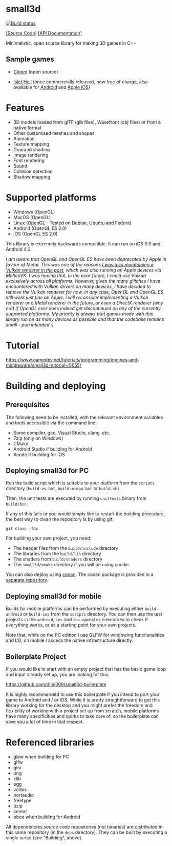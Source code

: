 # small3d

[![Build status](https://ci.appveyor.com/api/projects/status/qpm3qekslivm3kjb?svg=true)](https://ci.appveyor.com/project/dimi309/small3d)

[[Source Code]](https://github.com/dimi309/small3d) [[API Documentation]](https://dimi309.github.io/small3d)

Minimalistic, open source library for making 3D games in C++

## Sample games

- [Gloom](https://github.com/dimi309/gloom) (open source)

- [Islet Hell](https://store.steampowered.com/app/2069750/Islet_Hell/) (once commercially released, now free of charge, also available for [Android](https://play.google.com/store/apps/details?id=dimi309.islethelladroid) and [Apple iOS](https://apps.apple.com/us/app/islet-hell/id1631875184))

# Features

- 3D models loaded from glTF (glb files), Wavefront (obj files) or from a native format
- Other customised meshes and shapes
- Animation
- Texture mapping
- Gouraud shading
- Image rendering
- Font rendering
- Sound
- Collision detection
- Shadow mapping

# Supported platforms

- Windows (OpenGL)
- MacOS (OpenGL)
- Linux (OpenGL - Tested on Debian, Ubuntu and Fedora) 
- Android (OpenGL ES 2.0)
- iOS (OpenGL ES 2.0) 

This library is extremely backwards compatible. It can run on iOS 9.3 and 
Android 4.2.

*I am aware that OpenGL and OpenGL ES have been deprecated by Apple in favour of 
Metal. This was one of the reasons [I was also maintaining a Vulkan renderer in the past](https://github.com/dimi309/small3d/releases/tag/1.8015.last.vulkan), 
which was also running on Apple devices via MoltenVK. I was hoping that, in the 
near future, I could use Vulkan exclusively across all platforms. However, 
given the many glitches I have encountered with Vulkan drivers on many devices, 
I have decided to remove the Vulkan renderer for now. In any case, OpenGL and 
OpenGL ES still work just fine on Apple. I will reconsider implementing a Vulkan 
renderer or a Metal renderer in the future, or even a DirectX renderer (why not) 
if OpenGL ever does indeed get discontinued on any of the currently supported 
platforms. My priority is always that games made with this library run on as 
many devices as possible and that the codebase remains small - pun intended :)*

# Tutorial

https://www.gamedev.net/tutorials/programming/engines-and-middleware/small3d-tutorial-r5655/

# Building and deploying

## Prerequisites

The following need to be installed, with the relevant environment variables
and tools accessible via the command line:

- Some compiler, gcc, Visual Studio, clang, etc.
- 7zip (only on Windows)
- CMake
- Android Studio if building for Android
- Xcode if building for iOS

## Deploying small3d for PC

Run the build script which is suitable to your platform from the `scripts` 
directory (`build-vs.bat`, `build-mingw.bat` or `build.sh`).
	
Then, the unit tests are executed by running `unittests` binary from `build/bin`.

If any of this fails or you would simply like to restart the building
procedure, the best way to clean the repository is by using git:

	git clean -fdx

For building your own project, you need:

- The header files from the `build/include` directory
- The libraries from the `build/lib` directory 
- The shaders from `build/shaders` directory
- The `small3d/cmake` directory if you will be using cmake

You can also deploy using [conan](https://conan.io). The conan package is 
provided in a [separate repository](https://github.com/dimi309/small3d-conan).

## Deploying small3d for mobile

Builds for mobile platforms can be performed by executing either `build-android` 
or  `build-ios` from the `scripts` directory. You can then use the test projects 
in the `android`, `ios` and `ios-opengles` directories to check if everything 
works, or as a starting point for your own projects.

Note that, while on the PC edition I use GLFW for windowing functionalities and 
I/O, on mobile I access the native infrastructure directly.

## Boilerplate Project

If you would like to start with an empty project that has the basic game loop 
and input already set up, you are looking for this:

https://github.com/dimi309/small3d-boilerplate

It is highly recommended to use this boilerplate if you intend to port your
game to Android and / or iOS. While it is pretty straightforward to get this 
library working for the desktop and you might prefer the freedom and flexibility 
of working with a project set up from scratch, mobile platforms have many
specificities and quirks to take care of, so the boilerplate can save you a lot 
of time in that respect.

# Referenced libraries

- glew when building for PC
- glfw 
- glm 
- png
- zlib
- ogg
- vorbis
- portaudio
- freetype
- bzip
- cereal
- oboe when building for Android

All dependencies *source code* repositories (not binaries) are distributed
in this same repository (in the `deps` directory). They can be built by 
executing a single script (see "Building", above).
